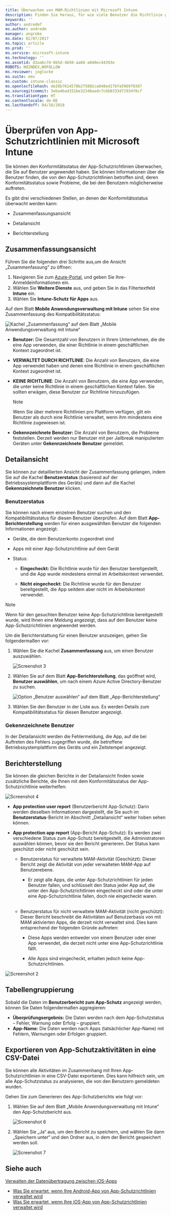 ```yaml
---
title: Überwachen von MAM-Richtlinien mit Microsoft Intune
description: Finden Sie heraus, für wie viele Benutzer die Richtlinie gilt, und zeigen Sie weitere Details an.
keywords: ''
author: andredm7
ms.author: andredm
manager: angrobe
ms.date: 02/07/2017
ms.topic: article
ms.prod: ''
ms.service: microsoft-intune
ms.technology: ''
ms.assetid: d3aa6c74-6b5d-4b50-aa66-a040ec44393e
ROBOTS: NOINDEX,NOFOLLOW
ms.reviewer: joglocke
ms.suite: ems
ms.custom: intune-classic
ms.openlocfilehash: de26b7614578b275802ca048ed17bfa5969f0387
ms.sourcegitcommit: 5eba4bad151be32346aedc7cbb0333d71934f8cf
ms.translationtype: HT
ms.contentlocale: de-DE
ms.lasthandoff: 04/16/2018
---
```

# <a name="monitor-app-protection-policies-with-microsoft-intune"></a>Überprüfen von App-Schutzrichtlinien mit Microsoft Intune
Sie können den Konformitätsstatus der App-Schutzrichtlinien überwachen, die Sie auf Benutzer angewendet haben. Sie können Informationen über die Benutzer finden, die von den App-Schutzrichtlinien betroffen sind, deren Konformitätsstatus sowie Probleme, die bei den Benutzern möglicherweise auftreten.

Es gibt drei verschiedenen Stellen, an denen der Konformitätsstatus überwacht werden kann:

-   Zusammenfassungsansicht

-   Detailansicht

-   Berichterstellung

## <a name="summary-view"></a>Zusammenfassungsansicht

Führen Sie die folgenden drei Schritte aus,um die Ansicht „Zusammenfassung“ zu öffnen:

1. Navigieren Sie zum [Azure-Portal](https://portal.azure.com), und geben Sie Ihre-Anmeldeinformationen ein.
2. Wählen Sie **Weitere Dienste** aus, und geben Sie in das Filtertextfeld **Intune** ein.
3. Wählen Sie **Intune-Schutz für Apps** aus.

Auf dem Blatt **Mobile Anwendungsverwaltung mit Intune** sehen Sie eine Zusammenfassung des Kompatibilitätsstatus:

![Kachel „Zusammenfassung“ auf dem Blatt „Mobile Anwendungsverwaltung mit Intune“](../media/mam-azure-portal-user-status-summary.png)

-   **Benutzer:** Die Gesamtzahl von Benutzern in Ihrem Unternehmen, die die eine App verwenden, die einer Richtlinie in einem geschäftlichen Kontext zugeordnet ist.

-   **VERWALTET DURCH RICHTLINIE**: Die Anzahl von Benutzern, die eine App verwendet haben und denen eine Richtlinie in einem geschäftlichen Kontext zugeordnet ist.

-   **KEINE RICHTLINIE**: Die Anzahl von Benutzern, die eine App verwenden, die unter keine Richtlinie in einem geschäftlichen Kontext fallen. Sie sollten erwägen, diese Benutzer zur Richtlinie hinzuzufügen.
    > [!NOTE]
    > Wenn Sie über mehrere Richtlinien pro Plattform verfügen, gilt ein Benutzer als durch eine Richtlinie verwaltet, wenn ihm mindestens eine Richtlinie zugewiesen ist.

- **Gekennzeichnete Benutzer:** Die Anzahl von Benutzern, die Probleme feststellen. Derzeit werden nur Benutzer mit per Jailbreak manipulierten Geräten unter **Gekennzeichnete Benutzer** gemeldet.


## <a name="detailed-view"></a>Detailansicht
Sie können zur detaillierten Ansicht der Zusammenfassung gelangen, indem Sie auf die Kachel **Benutzerstatus** (basierend auf der Betriebssystemplattform des Geräts) und dann auf die Kachel **Gekennzeichnete Benutzer** klicken.

### <a name="user-status"></a>Benutzerstatus
Sie können nach einem einzelnen Benutzer suchen und den Kompatibilitätsstatus für diesen Benutzer überprüfen. Auf dem Blatt **App-Berichterstellung** werden für einen ausgewählten Benutzer die folgenden Informationen angezeigt:
- Geräte, die dem Benutzerkonto zugeordnet sind

- Apps mit einer App-Schutzrichtlinie auf dem Gerät

- Status:

  - **Eingecheckt:** Die Richtlinie wurde für den Benutzer bereitgestellt, und die App wurde mindestens einmal im Arbeitskontext verwendet.

  - **Nicht eingecheckt:** Die Richtlinie wurde für den Benutzer bereitgestellt, die App seitdem aber nicht im Arbeitskontext verwendet.

>[!NOTE]
> Wenn für den gesuchten Benutzer keine App-Schutzrichtlinie bereitgestellt wurde, wird Ihnen eine Meldung angezeigt, dass auf den Benutzer keine App-Schutzrichtlinien angewendet werden.

Um die Berichterstattung für einen Benutzer anzuzeigen, gehen Sie folgendermaßen vor:

1.  Wählen Sie die Kachel **Zusammenfassung** aus, um einen Benutzer auszuwählen.

    ![Screenshot 3](../media/MAM-reporting-6.png)

2. Wählen Sie auf dem Blatt **App-Berichterstellung**, das geöffnet wird, **Benutzer auswählen**, um nach einem Azure Active Directory-Benutzer zu suchen.

    ![Option „Benutzer auswählen“ auf dem Blatt „App-Berichterstellung“](../media/MAM-reporting-2.png)

3. Wählen Sie den Benutzer in der Liste aus. Es werden Details zum Kompatibilitätsstatus für diesen Benutzer angezeigt.

### <a name="flagged-users"></a>Gekennzeichnete Benutzer
In der Detailansicht werden die Fehlermeldung, die App, auf die bei Auftreten des Fehlers zugegriffen wurde, die betroffene Betriebssystemplattform des Geräts und ein Zeitstempel angezeigt.

## <a name="reporting-view"></a>Berichterstellung

Sie können die gleichen Berichte in der Detailansicht finden sowie zusätzliche Berichte, die Ihnen mit dem Konformitätsstatus der App-Schutzrichtlinie weiterhelfen:

![Screenshot 4](../media/MAM-reporting-7.png)

-   **App protection user report** (Benutzerbericht App-Schutz): Darin werden dieselben Informationen dargestellt, die Sie auch im **Benutzerstatus**-Bericht im Abschnitt „Detailansicht“ weiter hoben sehen können.

-   **App protection app report** (App-Bericht App-Schutz): Es werden zwei verschiedene Status zum App-Schutz bereitgestellt, die Administratoren auswählen können, bevor sie den Bericht generieren. Der Status kann geschützt oder nicht geschützt sein.

    -   Benutzerstatus für verwaltete MAM-Aktivität (Geschützt): Dieser Bericht zeigt die Aktivität von jeder verwalteten MAM-App auf Benutzerebene.

        -   Er zeigt alle Apps, die unter App-Schutzrichtlinien für jeden Benutzer fallen, und schlüsselt den Status jeder App auf, die unter den App-Schutzrichtlinien eingecheckt sind oder die unter eine App-Schutzrichtlinie fallen, doch nie eingecheckt waren.
<br></br>
    -   Benutzerstatus für nicht verwaltete MAM-Aktivität (nicht geschützt): Dieser Bericht beschreibt die Aktivitäten auf Benutzerbasis von mit MAM aktivierten Apps, die derzeit nicht verwaltet sind. Dies kann entsprechend der folgenden Gründe auftreten:

        -   Diese Apps werden entweder von einem Benutzer oder einer App verwendet, die derzeit nicht unter eine App-Schutzrichtlinie fällt.

        -   Alle Apps sind eingecheckt, erhalten jedoch keine App-Schutzrichtlinien.

![Screenshot 2](../media/MAM-reporting-4.png)

## <a name="table-grouping"></a>Tabellengruppierung

Sobald die Daten im **Benutzerbericht zum App-Schutz** angezeigt werden, können Sie Daten folgendermaßen aggregieren:

- **Überprüfungsergebnis:** Die Daten werden nach dem App-Schutzstatus – Fehler, Warnung oder Erfolg – gruppiert.
- **App-Name:** Die Daten werden nach Apps (tatsächlicher App-Name) mit Fehlern, Warnungen oder Erfolgen gruppiert.

## <a name="export-app-protection-activities-to-csv"></a>Exportieren von App-Schutzaktivitäten in eine CSV-Datei

Sie können alle Aktivitäten im Zusammenhang mit Ihren App-Schutzrichtlinien in eine CSV-Datei exportieren. Dies kann hilfreich sein, um alle App-Schutzstatus zu analysieren, die von den Benutzern gemeldeten wurden.

Gehen Sie zum Generieren des App-Schutzberichts wie folgt vor:

1. Wählen Sie auf dem Blatt „Mobile Anwendungsverwaltung mit Intune“ den App-Schutzbericht aus.

    ![Screenshot 6](../media/app-protection-report-csv-2.png)

2. Wählen Sie „Ja“ aus, um den Bericht zu speichern, und wählen Sie dann „Speichern unter“ und den Ordner aus, in dem der Bericht gespeichert werden soll.

    ![Screenshot 7](../media/app-protection-report-csv-1.png)

## <a name="see-also"></a>Siehe auch
[Verwalten der Datenübertragung zwischen iOS-Apps](manage-data-transfer-between-ios-apps-with-microsoft-intune.md)

* [Was Sie erwartet, wenn Ihre Android-App von App-Schutzrichtlinien verwaltet wird](/intune/end-user-mam-apps-android)
* [Was Sie erwartet, wenn Ihre iOS-App von App-Schutzrichtlinien verwaltet wird](/intune/end-user-mam-apps-ios)
